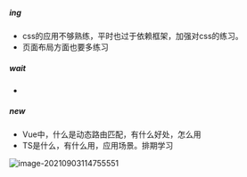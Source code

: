 ##### ing

- css的应用不够熟练，平时也过于依赖框架，加强对css的练习。  
- 页面布局方面也要多练习

##### wait

- 

##### new

- Vue中，什么是动态路由匹配，有什么好处，怎么用 
- TS是什么，有什么用，应用场景。排期学习

![image-20210903114755551](../%25E4%25B8%25B4%25E6%2597%25B6/%25E4%25B8%259A%25E5%258A%25A1.png)

